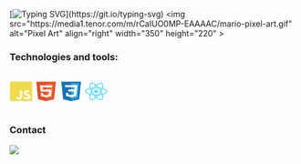 [![Typing SVG](https://readme-typing-svg.herokuapp.com?font=Fira+Code&pause=1000&width=435&lines=Welcome+to+my+Github+profile!)](https://git.io/typing-svg)
<img src="https://media1.tenor.com/m/rCaIUO0MP-EAAAAC/mario-pixel-art.gif" alt="Pixel Art" align="right" width="350" height="220" >

### Technologies and tools:

<div style="display: inline_block"><br>
  <img align="center" alt="Cris-Js" height="35" width="40" src="https://raw.githubusercontent.com/devicons/devicon/master/icons/javascript/javascript-plain.svg">
  <img align="center" alt="Cris-HTML" height="35" width="40" src="https://raw.githubusercontent.com/devicons/devicon/master/icons/html5/html5-original.svg">
  <img align="center" alt="Cris-CSS" height="35" width="40" src="https://raw.githubusercontent.com/devicons/devicon/master/icons/css3/css3-original.svg">
  <img align="center" alt="Cris-React" height="35" width="40" src="https://raw.githubusercontent.com/devicons/devicon/master/icons/react/react-original.svg">
</div><br>

### Contact

<div> 
<!--   <a href="https://instagram.com/morphy2314" target="_blank"><img src="https://img.shields.io/badge/Instagram-E4405F?style=for-the-badge&logo=instagram&logoColor=white" target="_blank"></a>  -->
  <a href="mailto:xeyalhuseynli06@gmail.com"><img src="https://img.shields.io/badge/-Gmail-%23333?style=for-the-badge&logo=gmail&logoColor=white" target="_blank"></a>
</div>
